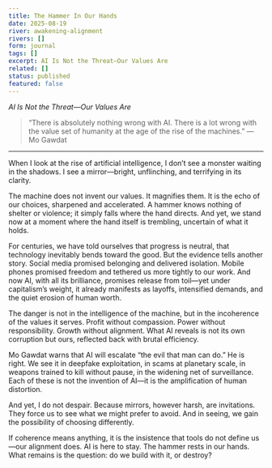 ```yaml
---
title: The Hammer In Our Hands
date: 2025-08-19
river: awakening-alignment
rivers: []
form: journal
tags: []
excerpt: AI Is Not the Threat—Our Values Are
related: []
status: published
featured: false
---
```

_AI Is Not the Threat—Our Values Are_

> “There is absolutely nothing wrong with AI. There is a lot wrong with the value set of humanity at the age of the rise of the machines.” — Mo Gawdat

---
When I look at the rise of artificial intelligence, I don’t see a monster waiting in the shadows. I see a mirror—bright, unflinching, and terrifying in its clarity.

The machine does not invent our values. It magnifies them. It is the echo of our choices, sharpened and accelerated. A hammer knows nothing of shelter or violence; it simply falls where the hand directs. And yet, we stand now at a moment where the hand itself is trembling, uncertain of what it holds.

For centuries, we have told ourselves that progress is neutral, that technology inevitably bends toward the good. But the evidence tells another story. Social media promised belonging and delivered isolation. Mobile phones promised freedom and tethered us more tightly to our work. And now AI, with all its brilliance, promises release from toil—yet under capitalism’s weight, it already manifests as layoffs, intensified demands, and the quiet erosion of human worth.

The danger is not in the intelligence of the machine, but in the incoherence of the values it serves. Profit without compassion. Power without responsibility. Growth without alignment. What AI reveals is not its own corruption but ours, reflected back with brutal efficiency.

Mo Gawdat warns that AI will escalate “the evil that man can do.” He is right. We see it in deepfake exploitation, in scams at planetary scale, in weapons trained to kill without pause, in the widening net of surveillance. Each of these is not the invention of AI—it is the amplification of human distortion.

And yet, I do not despair. Because mirrors, however harsh, are invitations. They force us to see what we might prefer to avoid. And in seeing, we gain the possibility of choosing differently.

If coherence means anything, it is the insistence that tools do not define us—our alignment does. AI is here to stay. The hammer rests in our hands. What remains is the question: do we build with it, or destroy?